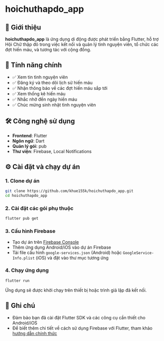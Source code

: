 # hoichuthapdo_app

## 📌 Giới thiệu

**hoichuthapdo_app** là ứng dụng di động được phát triển bằng Flutter, hỗ trợ Hội Chữ thập đỏ trong việc kết nối và quản lý tình nguyện viên, tổ chức các đợt hiến máu, và tương tác với cộng đồng.

## 🚀 Tính năng chính

- ✅ Xem tin tình nguyện viên
- ✅ Đăng ký và theo dõi lịch sử hiến máu
- ✅ Nhận thông báo về các đợt hiến máu sắp tới
- ✅ Xem thống kê hiến máu
- ✅ Nhắc nhở đến ngày hiến máu
- ✅ Chúc mừng sinh nhật tình nguyện viên

## 🛠️ Công nghệ sử dụng

- **Frontend**: Flutter
- **Ngôn ngữ**: Dart
- **Quản lý gói**: pub
- **Thư viện**: Firebase, Local Notifications

## ⚙️ Cài đặt và chạy dự án

### 1. Clone dự án

```bash
git clone https://github.com/khue155k/hoichuthapdo_app.git
cd hoichuthapdo_app
```

### 2. Cài đặt các gói phụ thuộc

```bash
flutter pub get
```

### 3. Cấu hình Firebase

- Tạo dự án trên [Firebase Console](https://console.firebase.google.com/)
- Thêm ứng dụng Android/iOS vào dự án Firebase
- Tải file cấu hình `google-services.json` (Android) hoặc `GoogleService-Info.plist` (iOS) và đặt vào thư mục tương ứng

### 4. Chạy ứng dụng

```bash
flutter run
```

Ứng dụng sẽ được khởi chạy trên thiết bị hoặc trình giả lập đã kết nối.

## 📄 Ghi chú

- Đảm bảo bạn đã cài đặt Flutter SDK và các công cụ cần thiết cho Android/iOS
- Để biết thêm chi tiết về cách sử dụng Firebase với Flutter, tham khảo [hướng dẫn chính thức](https://firebase.flutter.dev/docs/overview)
